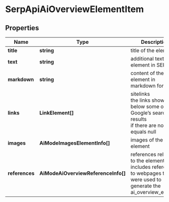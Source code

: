# SerpApiAiOverviewElementItem

## Properties

| Name | Type | Description | Notes |
|------------ | ------------- | ------------- | -------------|
**title** | **string** | title of the element |[optional]|
**text** | **string** | additional text of the element in SERP |[optional]|
**markdown** | **string** | content of the element in markdown format |[optional]|
**links** | **LinkElement[]** | sitelinks<br>the links shown below some of Google’s search results<br>if there are none, equals null |[optional]|
**images** | **AiModeImagesElementInfo[]** | images of the element |[optional]|
**references** | **AiModeAiOverviewReferenceInfo[]** | references relevant to the element<br>includes references to webpages that were used to generate the ai_overview_element |[optional]|